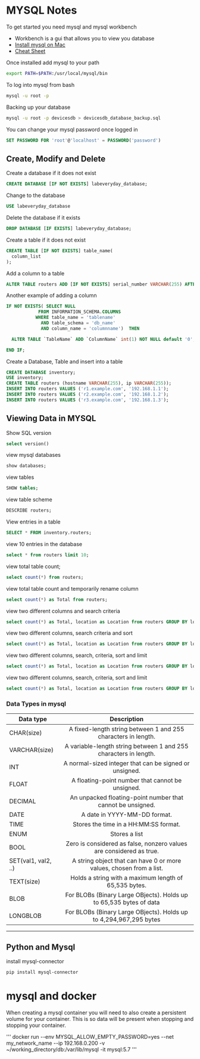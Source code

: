# MYSQL Notes

To get started you need mysql and mysql workbench
- Workbench is a gui that allows you to view you database
- [Install mysql on Mac](https://dev.mysql.com/doc/refman/8.0/en/osx-installation-pkg.html)
- [Cheat Sheet](https://www.mysqltutorial.org/mysql-cheat-sheet.aspx)

Once installed add mysql to your path
```bash
export PATH=$PATH:/usr/local/mysql/bin
```

To log into mysql from bash
```bash
mysql -u root -p
```

Backing up your database
```bash
mysql -u root -p devicesdb > devicesdb_database_backup.sql
```

You can change your mysql password once logged in
```sql
SET PASSWORD FOR 'root'@'localhost' = PASSWORD('password')
```

## Create, Modify and Delete 

Create a database if it does not exist

```sql
CREATE DATABASE [IF NOT EXISTS] labeveryday_database;
```

Change to the database

```sql
USE labeveryday_database
```

Delete the database if it exists

```sql
DROP DATABASE [IF EXISTS] labeveryday_database;
```

Create a table if it does not exist

```sql
CREATE TABLE [IF NOT EXISTS] table_name(
  column_list
);
```

Add a column to a table

```sql
ALTER TABLE routers ADD [IF NOT EXISTS] serial_number VARCHAR(255) AFTER hostname;
```

Another example of adding a column

```sql
IF NOT EXISTS( SELECT NULL
            FROM INFORMATION_SCHEMA.COLUMNS
           WHERE table_name = 'tablename'
             AND table_schema = 'db_name'
             AND column_name = 'columnname')  THEN

  ALTER TABLE `TableName` ADD `ColumnName` int(1) NOT NULL default '0';

END IF;
```

Create a Database, Table and insert into a table

```sql
CREATE DATABASE inventory;
USE inventory;
CREATE TABLE routers (hostname VARCHAR(255), ip VARCHAR(255));
INSERT INTO routers VALUES ('r1.example.com', '192.168.1.1');
INSERT INTO routers VALUES ('r2.example.com', '192.168.1.2');
INSERT INTO routers VALUES ('r3.example.com', '192.168.1.3');
```


## Viewing Data in MYSQL

Show SQL version

```sql
select version()
```

view mysql databases
```sql
show databases;
```

view tables

```sql
SHOW tables;
```

view table scheme

```sql
DESCRIBE routers;
```

View entries in a table

```sql
SELECT * FROM inventory.routers;
```

view 10 entries in the database
```sql
select * from routers limit 10;
```

view total table count;
```sql
select count(*) from routers;
```

view total table count and temporarily rename column
```sql
select count(*) as Total from routers;
```

view two different columns and search criteria
```sql
select count(*) as Total, location as Location from routers GROUP BY location;
```

view two different columns, search criteria and sort
```sql
select count(*) as Total, location as Location from routers GROUP BY location ORDER BY Total;
```

view two different columns, search, criteria, sort and limit
```sql
select count(*) as Total, location as Location from routers GROUP BY location ORDER BY Total desc limit 10;
```

view two different columns, search, criteria, sort and limit
```sql
select count(*) as Total, location as Location from routers GROUP BY location HAVING Total >= 50 Order by Total Desc;
```

### Data Types in mysql

| Data type           | Description                                                           |
| -------------       |:-------------:                                                        |
| CHAR(size)          | A fixed-length string between 1 and 255 characters in length.         |
| VARCHAR(size)       | A variable-length string between 1 and 255 characters in length.      |
| INT                 | A normal-sized integer that can be signed or unsigned.                |
| FLOAT               | A floating-point number that cannot be unsigned.                      |
| DECIMAL             | An unpacked floating-point number that cannot be unsigned.            |
| DATE                | A date in YYYY-MM-DD format.                                          |
| TIME                | Stores the time in a HH:MM:SS format.                                 |
| ENUM                | Stores a list                                                         |
| BOOL                | Zero is considered as false, nonzero values are considered as true.   |
| SET(val1, val2, ..) | A string object that can have 0 or more values, chosen from a list.   |
| TEXT(size)          | Holds a string with a maximum length of 65,535 bytes.                 |
| BLOB                | For BLOBs (Binary Large OBjects). Holds up to 65,535 bytes of data    |
| LONGBLOB            | For BLOBs (Binary Large OBjects). Holds up to 4,294,967,295 bytes     |

___

## Python and Mysql

install mysql-connector
```bash
pip install mysql-connector
```

# mysql and docker

When creating a mysql container you will need to also create a persistent volume for your container. This is so data will be present when stopping and stopping your container.

'''
docker run --env MYSQL_ALLOW_EMPTY_PASSWORD=yes --net my_network_name --ip 192.168.0.200 -v ~/working_directory/db:/var/lib/mysql -it mysql:5.7
'''